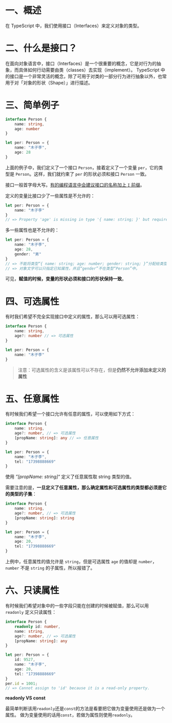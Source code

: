 # 一、概述

在 TypeScript 中，我们使用接口（Interfaces）来定义对象的类型。

# 二、什么是接口？

在面向对象语言中，接口（Interfaces）是一个很重要的概念，它是对行为的抽象，而具体如何行动需要由类（classes）去实现（implement）。
TypeScript 中的接口是一个非常灵活的概念，除了可用于对类的一部分行为进行抽象以外，也常用于对「对象的形状（Shape）」进行描述。

# 三、简单例子

```typescript
interface Person {
    name: string,
    age: number
}

let per: Person = {
    name: "木子李",
    age: 28
}
```

上面的例子中，我们定义了一个接口 `Person`，接着定义了一个变量 `per`，它的类型是 `Person`。这样，我们就约束了 `per` 的形状必须和接口 `Person` 一致。

接口一般首字母大写。[有的编程语言中会建议接口的名称加上 `I` 前缀](https://msdn.microsoft.com/en-us/library/8bc1fexb(v=vs.71).aspx)。

定义的变量比接口少了一些属性是不允许的：

```typescript
let per: Person = {
    name: "木子李"
}
// => Property 'age' is missing in type '{ name: string; }' but required in type 'Person'.
```

多一些属性也是不允许的：

```typescript
let per: Person = {
    name: "木子李",
    age: 28,
    gender: "男"
}
// => 不能将类型“{ name: string; age: number; gender: string; }”分配给类型“Person”。
// => 对象文字可以只指定已知属性，并且“gender”不在类型“Person”中。
```

可见，**赋值的时候，变量的形状必须和接口的形状保持一致**。

# 四、可选属性

有时我们希望不完全实现接口中定义的属性，那么可以用可选属性：

```typescript
interface Person {
    name: string,
    age?: number // => 可选属性
}

let per: Person = {
    name: "木子李"
}
```

> 注意：可选属性的含义是该属性可以不存在，但是**仍然不允许添加未定义的属性**

# 五、任意属性

有时候我们希望一个接口允许有任意的属性，可以使用如下方式：

```typescript
interface Person {
    name: string,
    age?: number, // => 可选属性
    [propName: string]: any // => 任意属性
}

let per: Person = {
    name: "木子李",
    tel: "17398888669"
}
```

使用 *”[propName: string]“*  定义了任意属性取 string 类型的值。

需要注意的是，**一旦定义了任意属性，那么确定属性和可选属性的类型都必须是它的类型的子集**：

```typescript
interface Person {
    name: string,
    age?: number, // => 可选属性
    [propName: string]: string 
}

let per: Person = {
    name: "木子李",
    age: 20,
    tel: "17398888669"
}
```

上例中，任意属性的值允许是 `string`，但是可选属性 `age` 的值却是 `number`，`number` 不是 `string` 的子属性，所以报错了。

# 六、只读属性

有时候我们希望对象中的一些字段只能在创建的时候被赋值，那么可以用 `readonly` 定义只读属性：

```typescript
interface Person {
    readonly id: number,
    name: string,
    age?: number, // => 可选属性
    [propName: string]: any 
}

let per: Person = {
    id: 9527,
    name: "木子李",
    age: 20,
    tel: "17398888669"
}
per.id = 1001;
// => Cannot assign to 'id' because it is a read-only property.
```

**readonly VS const**

最简单判断该用`readonly`还是`const`的方法是看要把它做为变量使用还是做为一个属性。 做为变量使用的话用`const`，若做为属性则使用`readonly`。


